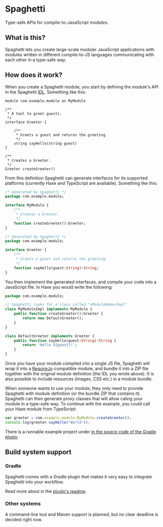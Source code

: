 Spaghetti
=========

Type-safe APIs for compile-to-JavaScript modules.

## What is this?

Spaghetti lets you create large-scale modular JavaScript applications with modules written in different compile-to-JS languages communicating with each other in a type-safe way.

## How does it work?

When you create a Spaghetti module, you start by defining the module's API in the Spaghetti [IDL](http://en.wikipedia.org/wiki/Interface_description_language). Something like this:

```
module com.example.module as MyModule

/**
 * A tool to greet guests.
 */
interface Greeter {

	/**
	 * Greets a guest and returns the greeting.
	 */
	string sayHello(string guest)
}

/**
 * Creates a Greeter.
 */
Greeter createGreeter()
```

From this definition Spaghetti can generate interfaces for its supported platforms (currently Haxe and TypeScript are available). Something like this:

```haxe
/* Generated by Spaghetti */
package com.example.module;

interface MyModule {
	/**
	 * Creates a Greeter.
	 */
	function createGreeter():Greeter;
}
```

```haxe
/* Generated by Spaghetti */
package com.example.module;

interface Greeter {
	/**
	 * Greets a guest and returns the greeting.
	 */
	function sayHello(guest:String):String;
}
```

You then implement the generated interfaces, and compile your code into a JavaScript file. In Haxe you would write the following:

```haxe
package com.example.module;

// Spaghetti looks for a class called "<ModuleName>Impl"
class MyModuleImpl implements MyModule {
	public function createGreeter():Greeter {
		return new DefaultGreeter();
	}
}

class DefaultGreeter implements Greeter {
	public function sayHello(guest:String):String {
		return 'Hello ${guest}!';
	}
}
```

Once you have your module compiled into a single JS file, Spaghetti will wrap it into a [RequireJs](http://requirejs.org/)-compatible module, and bundle it into a ZIP file together with the original module definition (the IDL you wrote above). It is also possible to include resources (images, CSS etc.) in a module bundle.

When someone wants to use your module, they only need to provide Spaghetti with module definition (or the bundle ZIP that contains it). Spaghetti can then generate proxy classes that will allow caling your module in a type-safe way. To continue with the example, you could call your Haxe module from TypeScript:

```typescript
var greeter = com.example.module.MyModule.createGreeter();
console.log(greeter.sayHello("World"));
```

There is a runnable example project under [in the source code of the Gradle plugin](tree/master/gradle-spaghetti-plugin/src/test/at).

## Build system support

### Gradle

Spaghetti comes with a Gradle plugin that makes it very easy to integrate Spaghetti into your workflow.

Read more about in the [plugin's readme](gradle-spaghetti-plugin/README.md).

### Other systems

A command-line tool and Maven support is planned, but no clear deadline is decided right now.

